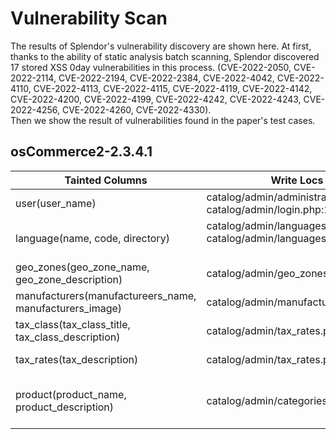 # Vulnerability Scan
The results of Splendor's vulnerability discovery are shown here. 
At first, thanks to the ability of static analysis batch scanning, Splendor discovered 17 stored XSS 0day vulnerabilities in this process.
(CVE-2022-2050, CVE-2022-2114, CVE-2022-2194, CVE-2022-2384, CVE-2022-4042, CVE-2022-4110, CVE-2022-4113, CVE-2022-4115, CVE-2022-4119, CVE-2022-4142,
CVE-2022-4200, CVE-2022-4199, CVE-2022-4242, CVE-2022-4243, CVE-2022-4256, CVE-2022-4260, CVE-2022-4330).<br>
Then we show the result of vulnerabilities found in the paper's test cases.

## osCommerce2-2.3.4.1


  | Tainted Columns                                         | Write Locs                                                   | Read Locs                                                    |
  | ------------------------------------------------------- | ------------------------------------------------------------ | ------------------------------------------------------------ |
  | user(user_name)                                         | catalog/admin/administrators.php:287<br>catalog/admin/login.php:108 | catalog/admin/administrators.php:287<br>catalog/admin/administrators.php:368 |
  | language(name, code, directory)                         | catalog/admin/languages.php:79<br>catalog/admin/languages.php:26<br><br> | catalog/admin/languages.php:153<br>catalog/admin/languages.php:180<br>catalog/admin/languages.php:244 |
  | geo_zones(geo_zone_name, geo_zone_description)          | catalog/admin/geo_zones.php:67                               | catalog/admin/tax_rates.php:92                               |
  | manufacturers(manufactureers_name, manufacturers_image) | catalog/admin/manufacturers.php:45                           | catalog/admin/manufacturers.php:163<br>catalog/admin/manufacturers.php:163 |
  | tax_class(tax_class_title, tax_class_description)       | catalog/admin/tax_rates.php:26<br>                           | catalog/admin/tax_rates.php:85<br>catalog/admin/tax_rates.php:169 |
  | tax_rates(tax_description)                              | catalog/admin/tax_rates.php:38                               | catalog/admin/tax_rates.php:85<br>catalog/admin/tax_rates.php:169 |
  | product(product_name, product_description)              | catalog/admin/categories.php:320<br>                         | catalog/admin/specials.php:169<br>catalog/admin/reviews.php:144<br>catalog/admin/reviews.php:291<br>catalog/admin/reviews.php:88 |
